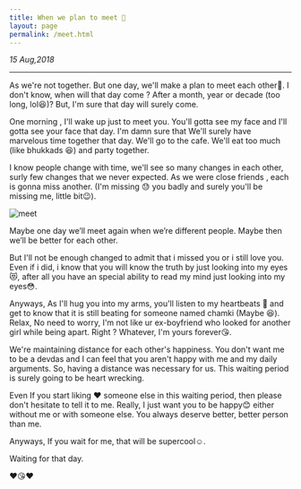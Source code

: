 ```yaml
---
title: When we plan to meet 🤗
layout: page
permalink: /meet.html
---
```


<i>15 Aug,2018</i>

<hr />

As we're not together. But one day, we'll make a plan to meet each other🤗. I don't know,  when will that day come ? After a month, year or decade (too long, lol😆)? But, I'm sure that day will surely come. 

One morning , I'll wake up just to meet you. You'll gotta see my face and I'll gotta see your face that day. I'm damn sure that We'll surely have marvelous time together that day. We'll go to the cafe. We'll eat too much (like bhukkads 😆) and party together.

I know people change with time, we'll see so many changes in each other, surly few changes that we never expected. As we were close friends , each is gonna miss another. (I'm missing 😓 you badly and surely you'll be missing me, little bit😉). 

![meet](../uploads/user/meet.jpg)

Maybe one day we’ll meet again when we’re different people. Maybe then we’ll be better for each other. 

But I'll not be enough changed to admit that i missed you or i still love you. Even if i did, i know that you will know the truth by just looking into my eyes 😻, after all you have an special ability to read my mind just looking into my eyes😳.

Anyways, As I'll hug you into my arms, you'll listen to my heartbeats 💓 and get to know that it is still beating for someone named chamki (Maybe 😆). Relax, No need to worry, I'm not like ur ex-boyfriend who looked for another girl while being apart. Right ? Whatever, I'm yours forever😘.

We're maintaining distance for each other's happiness. You don't want me to be a devdas and I can feel that you aren't happy with me and my daily arguments. So, having a distance was necessary for us. This waiting period is surely going to be heart wrecking.

Even If you start liking ❤ someone else in this waiting period, then please don't hesitate to tell it to me. Really, I just want you to be happy😊 either without me or with someone else. You always deserve better, better person than me.

Anyways, If you wait for me, that will be supercool☺.

Waiting for that day.

❤😘❤
